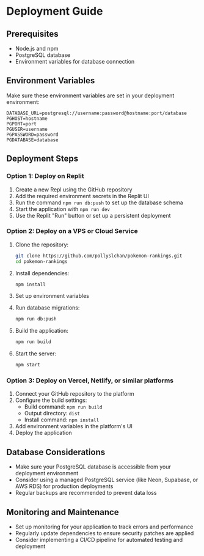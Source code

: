 # Deployment Guide

## Prerequisites

- Node.js and npm
- PostgreSQL database
- Environment variables for database connection

## Environment Variables

Make sure these environment variables are set in your deployment environment:

```
DATABASE_URL=postgresql://username:password@hostname:port/database
PGHOST=hostname
PGPORT=port
PGUSER=username
PGPASSWORD=password
PGDATABASE=database
```

## Deployment Steps

### Option 1: Deploy on Replit

1. Create a new Repl using the GitHub repository
2. Add the required environment secrets in the Replit UI
3. Run the command `npm run db:push` to set up the database schema
4. Start the application with `npm run dev`
5. Use the Replit "Run" button or set up a persistent deployment

### Option 2: Deploy on a VPS or Cloud Service

1. Clone the repository:
   ```bash
   git clone https://github.com/pollyslchan/pokemon-rankings.git
   cd pokemon-rankings
   ```

2. Install dependencies:
   ```bash
   npm install
   ```

3. Set up environment variables

4. Run database migrations:
   ```bash
   npm run db:push
   ```

5. Build the application:
   ```bash
   npm run build
   ```

6. Start the server:
   ```bash
   npm start
   ```

### Option 3: Deploy on Vercel, Netlify, or similar platforms

1. Connect your GitHub repository to the platform
2. Configure the build settings:
   - Build command: `npm run build`
   - Output directory: `dist`
   - Install command: `npm install`
3. Add environment variables in the platform's UI
4. Deploy the application

## Database Considerations

- Make sure your PostgreSQL database is accessible from your deployment environment
- Consider using a managed PostgreSQL service (like Neon, Supabase, or AWS RDS) for production deployments
- Regular backups are recommended to prevent data loss

## Monitoring and Maintenance

- Set up monitoring for your application to track errors and performance
- Regularly update dependencies to ensure security patches are applied
- Consider implementing a CI/CD pipeline for automated testing and deployment